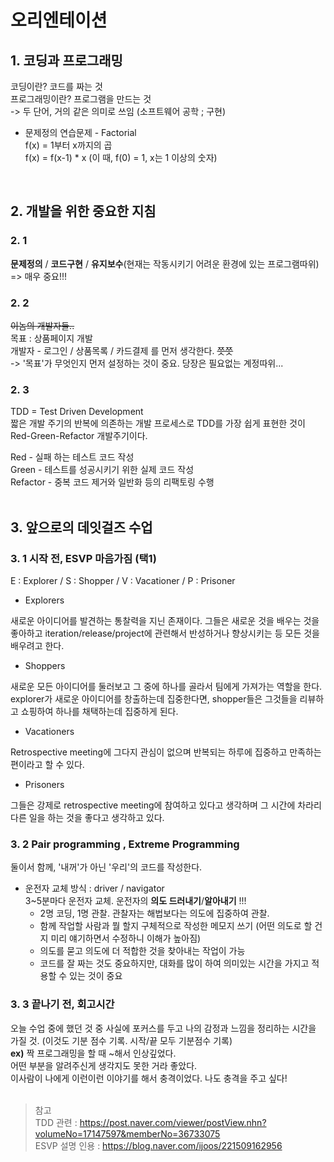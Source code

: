 # 오리엔테이션

## 1. 코딩과 프로그래밍

코딩이란? 코드를 짜는 것<br>
프로그래밍이란? 프로그램을 만드는 것<br>
-> 두 단어, 거의 같은 의미로 쓰임 (소프트웨어 공학 ; 구현) <br>

* 문제정의 연습문제 - Factorial <br>
 f(x) = 1부터 x까지의 곱 <br> f(x) = f(x-1) * x (이 때, f(0) = 1, x는 1 이상의 숫자)

<br>

## 2. 개발을 위한 중요한 지침

  
### 2. 1 <br>
**문제정의** / **코드구현** / **유지보수**(현재는 작동시키기 어려운 환경에 있는 프로그램따위) => 매우 중요!!!

### 2. 2 <br>
~~이놈의 개발자들..~~<br>
목표 : 상품페이지 개발<br>
개발자 - 로그인 / 상품목록 / 카드결제 를 먼저 생각한다. ~~쯧쯧~~ <br>
-> '목표'가 무엇인지 먼저 설정하는 것이 중요. 당장은 필요없는 계정따위...

### 2. 3<br>
TDD = Test Driven Development <br> 짧은 개발 주기의 반복에 의존하는 개발 프로세스로 TDD를 가장 쉽게 표현한 것이 Red-Green-Refactor 개발주기이다.

Red - 실패 하는 테스트 코드 작성<br>
Green - 테스트를 성공시키기 위한 실제 코드 작성<br>
Refactor - 중복 코드 제거와 일반화 등의 리팩토링 수행
<br><br>


## 3. 앞으로의 데잇걸즈 수업

### 3. 1 시작 전, ESVP 마음가짐 (택1)
 E : Explorer / S : Shopper / V : Vacationer / P : Prisoner <br> 

 * Explorers

새로운 아이디어를 발견하는 통찰력을 지닌 존재이다. 그들은 새로운 것을 배우는 것을 좋아하고 iteration/release/project에 관련해서 반성하거나 향상시키는 등 모든 것을 배우려고 한다. 
* Shoppers

새로운 모든 아이디어를 둘러보고 그 중에 하나를 골라서 팀에게 가져가는 역할을 한다. explorer가 새로운 아이디어를 창출하는데 집중한다면, shopper들은 그것들을 리뷰하고 쇼핑하여 하나를 채택하는데 집중하게 된다. 


* Vacationers

Retrospective meeting에 그다지 관심이 없으며 반복되는 하루에 집중하고 만족하는 편이라고 할 수 있다. 


* Prisoners

그들은 강제로 retrospective meeting에 참여하고 있다고 생각하며 그 시간에 차라리 다른 일을 하는 것을 좋다고 생각하고 있다. <br>


### 3. 2 Pair programming , Extreme Programming <br> 
둘이서 함께, '내꺼'가 아닌 '우리'의 코드를 작성한다.
* 운전자 교체 방식 : driver / navigator <br> 3~5분마다 운전자 교체. 운전자의 **의도 드러내기**/**알아내기** !!!
     * 2명 코딩, 1명 관찰. 관찰자는 해법보다는 의도에 집중하여 관찰.
     * 함께 작업할 사람과 뭘 할지 구체적으로 작성한 메모지 쓰기 (어떤 의도로 할 건지 미리 얘기하면서 수정하니 이해가 높아짐)
     * 의도를 묻고 의도에 더 적합한 것을 찾아내는 작업이 가능
     * 코드를 잘 짜는 것도 중요하지만, 대화를 많이 하여 의미있는 시간을 가지고 적용할 수 있는 것이 중요  

### 3. 3 끝나기 전, 회고시간
오늘 수업 중에 했던 것 중 사실에 포커스를 두고 나의 감정과 느낌을 정리하는 시간을 가질 것. (이것도 기분 점수 기록. 시작/끝 모두 기분점수 기록) <br>  **ex)** 짝 프로그래밍을 할 때 ~해서 인상깊었다. <br>어떤 부분을 알려주신게 생각지도 못한 거라 좋았다. <br> 이사람이 나에게 이런이런 이야기를 해서 충격이었다. 나도 충격을 주고 싶다! 
<br><br>
> 참고 <br>
> TDD 관련 : https://post.naver.com/viewer/postView.nhn?volumeNo=17147597&memberNo=36733075 <br>
> ESVP 설명 인용 : https://blog.naver.com/ijoos/221509162956